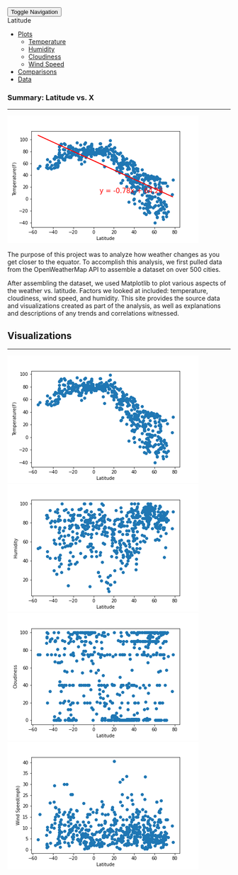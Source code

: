 <!DOCTYPE html>
<html lang='en-us'>

<head>
    <meta charset="UTF-8">
    <meta name="viewport" content="width=device-width, initial-scale=1">
    <meta http-equiv="x-UA-Compatible", content="ie=edge">
    <title>Home Page</title>
    <link rel="stylesheet" href="https://stackpath.bootstrapcdn.com/bootstrap/4.3.1/css/bootstrap.min.css" integrity="sha384-ggOyR0iXCbMQv3Xipma34MD+dH/1fQ784/j6cY/iJTQUOhcWr7x9JvoRxT2MZw1T" crossorigin="anonymous">
    <link rel="stylesheet" href="assets/css/styles.css" media="screen">
</head>

<body>
  <nav class="navbar navbar-default">
    <div class="container-fluid navbar-custom">
      <div class="row">
        <div class="navbar-header">
          <button type="button" class="navbar-toggle collapsed" data-toggle="collapse" data-target="#bs-example-navbar-collapse-1" aria-expanded="false">
            <span class="sr-only">Toggle Navigation</span>
            <span class="icon-bar"></span>
            <span class="icon-bar"></span>
            <span class="icon-bar"></span>
          </button>
          <div class="col-xs-9 phone-nav">
            <a class="navbar-brand" id="logo">Latitude</a>
          </div>
        </div>
        <div class="collapse navbar-collapse" id="bs-example-navbar-collapse-1">
          <ul class="nav navbar-nav navbar-right navbar-right-custom">
            <li class="dropdown">
              <a href="#" class="dropdown-toggle" data-toggle="dropdown" role="button" aria-haspopup="true" aria-expanded="false">Plots <span class="caret"></span></a>
              <ul class="dropdown-menu">
               <li><a href="temp.html">Temperature</a></li>
                <li><a href="humidity.html">Humidity</a></li>
                <li><a href="cloudiness.html">Cloudiness</a></li>
                <li><a href="wind.html">Wind Speed</a></li>
              </ul>
            </li>
            <li><a href="comparisons.html">Comparisons</a></li>
            <li><a href="data.html">Data</a></li>
          </ul>
        </div>
      </div>
    </div>
  </nav>
  <div class="container">
    <section class="row">
      <div class="col-md-8">
        <article class="description-content">
          <h1 class="description-header">Summary: Latitude vs. X</h1>
          <hr class="description-hr"/>
          <img src="assets/images/tempreg.png" alt="" id="description-image"/>
          <p>The purpose of this project was to analyze how weather changes as you get closer to the equator. To accomplish this analysis, we first pulled data from the OpenWeatherMap API to assemble a dataset on over 500 cities.</p>
          <p>After assembling the dataset, we used Matplotlib to plot various aspects of the weather vs. latitude. Factors we looked at included: temperature, cloudiness, wind speed, and humidity. This site provides the source data and visualizations created as part of the analysis, as well as explanations and descriptions of any trends and correlations witnessed.</p>
        </article>
      </div>
      <div class="col-md-4">
        <section id="imageNav-area">
          <div class="imageNav-content">
            <h2 class="imageNav-header">Visualizations</h2>
            <hr />
            <div id="images">
              <a href="temp.html"><img src="assets/images/temp.png" alt="Latitude vs. Temperature" class="imageNav-photo"></a>
              <a href="humidity.html"><img src="assets/images/humidity.png" alt="Latitude vs. Humidity" class="imageNav-photo"></a>
              <a href="cloudiness.html"><img src="assets/images/cloud.png" alt="Latitude vs. Cloudiness" class="imageNav-photo"></a>
              <a href="wind.html"><img src="assets/images/wind.png" alt="Latitude vs. Wind Speed" class="imageNav-photo"></a>
            </div>
          </div>
        </section>
      </div>
    </section>
  </div>                 
      <script src="https://code.jquery.com/jquery-3.3.1.slim.min.js" integrity="sha384-q8i/X+965DzO0rT7abK41JStQIAqVgRVzpbzo5smXKp4YfRvH+8abtTE1Pi6jizo" crossorigin="anonymous"></script>
      <script src="https://cdnjs.cloudflare.com/ajax/libs/popper.js/1.14.7/umd/popper.min.js" integrity="sha384-UO2eT0CpHqdSJQ6hJty5KVphtPhzWj9WO1clHTMGa3JDZwrnQq4sF86dIHNDz0W1" crossorigin="anonymous"></script>
      <script src="https://stackpath.bootstrapcdn.com/bootstrap/4.3.1/js/bootstrap.min.js" integrity="sha384-JjSmVgyd0p3pXB1rRibZUAYoIIy6OrQ6VrjIEaFf/nJGzIxFDsf4x0xIM+B07jRM" crossorigin="anonymous"></script>
</body>
</html>
